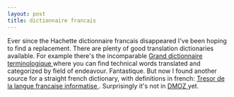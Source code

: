 ```yaml
---
layout: post
title: dictionnaire francais 
---
```



Ever since the Hachette dictionnaire francais disappeared I've been hoping to find a replacement. There are plenty of good translation dictionaries available. For example there's the incomparable <a href="http://www.granddictionnaire.com/btml/fra/r_motclef/index800_1.asp">Grand dictionnaire terminologique </a>where you can find technical words translated and categorized by field of endeavour. Fantastique. But now I found another source for a straight french dictionary, with definitions in french: <a href="http://atilf.inalf.fr/tlfv3.htm">Tresor de la langue francaise informatise </a>. Surprisingly it's not in <a href="http://dmoz.org/">DMOZ </a>yet.
